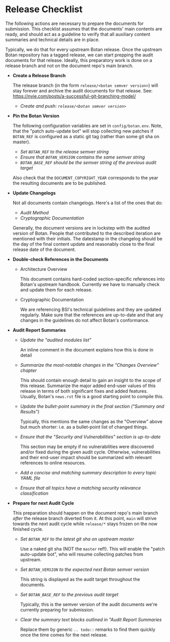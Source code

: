 # Release Checklist

The following actions are necessary to prepare the documents for submission.
This checklist assumes that the documents' main contents are ready, and should
act as a guideline to verify that all auxiliary content summaries and technical
details are in place.

Typically, we do that for every upstream Botan release. Once the upstream Botan
repository has a tagged release, we can start prepping the audit documents for
that release. Ideally, this preparatory work is done on a release branch and not
on the document repo's main branch.

* **Create a Release Branch**

  The release branch (in the form `release/<botan semver version>`) will stay
  forever and archive the audit documents for that release.
  See: https://nvie.com/posts/a-successful-git-branching-model/

  * *Create and push: `release/<botan semver version>`*

* **Pin the Botan Version**

  The following configuration variables are set in `config/botan.env`. Note, that
  the "patch auto-update bot" will stop collecting new patches if `BOTAN_REF` is
  configured as a static git tag (rather than some git sha on master).

  * *Set `BOTAN_REF` to the release semver string*
  * *Ensure that `BOTAN_VERSION` contains the same semver string*
  * *`BOTAN_BASE_REF` should be the semver string of the previous audit target*

  Also check that the `DOCUMENT_COPYRIGHT_YEAR` corresponds to the year the
  resulting documents are to be published.

* **Update Changelogs**

  Not all documents contain changelogs. Here's a list of
  the ones that do:

  * *Audit Method*
  * *Cryptographic Documentation*

  Generally, the document versions are in lockstep with the audited version of
  Botan. People that contributed to the described iteration are mentioned with
  their initials. The datestamp in the changelog should be the day of the final
  content update and reasonably close to the final release date of the document.

* **Double-check References in the Documents**

  * Architecture Overview

    This document contains hard-coded section-specific references into Botan's
    upstream handbook. Currently we have to manually check and update them for
    each release.

  * Cryptographic Documentation

    We are referencing BSI's technical guidelines and they are updated regularly.
    Make sure that the references are up-to-date and that any changes in the
    guidelines do not affect Botan's conformance.

* **Audit Report Summaries**

  * *Update the "audited modules list"*

    An inline comment in the document explains how this is done in detail

  * *Summarize the most-notable changes in the "Changes Overview" chapter*

    This should contain enough detail to gain an insight to the scope of this
    release. Summarize the major added end-user values of this release in terms
    of both significant fixes and added features. Usually, Botan's `news.rst`
    file is a good starting point to compile this.

  * *Update the bullet-point summary in the final section ("Summary and Results")*

    Typically, this mentions the same changes as the "Overview" above but much
    shorter: i.e. as a bullet-point list of changed things.

  * *Ensure that the "Security and Vulnerabilities" section is up-to-date*

    This section may be empty if no vulnerabilities were discovered and/or fixed
    during the given audit cycle. Otherwise, vulnerabilities and their end-user
    impact should be summarized with relevant references to online resources.

  * *Add a concise and matching summary description to every topic YAML file*
  * *Ensure that all topics have a matching security relevance classification*

* **Prepare for next Audit Cycle**

  This preparation should happen on the document repo's main branch *after* the
  release branch diverted from it. At this point, `main` will strive towards the
  next audit cycle while `release/*` stays frozen on the now finished cycle.

  * *Set `BOTAN_REF` to the latest git sha on upstream master*

    Use a naked git sha (NOT the `master` ref!). This will enable the "patch
    auto-update bot", who will resume collecting patches from upstream.

  * *Set `BOTAN_VERSION` to the expected next Botan semver version*

    This string is displayed as the audit target throughout the documents.

  * *Set `BOTAN_BASE_REF` to the previous audit target*

    Typically, this is the semver version of the audit documents we're
    currently preparing for submission.

  * *Clear the summary text blocks outlined in "Audit Report Summaries*

    Replace them by generic `.. todo::` remarks to find them quickly once the
    time comes for the next release.
